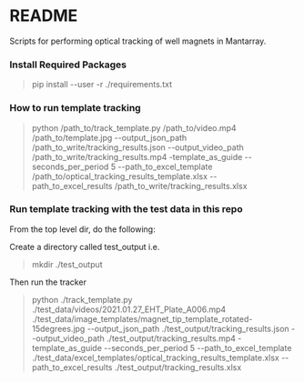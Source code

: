 # README #

Scripts for performing optical tracking of well magnets in Mantarray.

### Install Required Packages ###
> pip install --user -r ./requirements.txt

### How to run template tracking ###
> python /path_to/track_template.py /path_to/video.mp4 /path_to/template.jpg --output_json_path /path_to_write/tracking_results.json --output_video_path /path_to_write/tracking_results.mp4 -template_as_guide --seconds_per_period 5 --path_to_excel_template /path_to/optical_tracking_results_template.xlsx --path_to_excel_results /path_to_write/tracking_results.xlsx

### Run template tracking with the test data in this repo ###
From the top level dir, do the following:

Create a directory called test_output i.e. 
> mkdir ./test_output

Then run the tracker
> python ./track_template.py ./test_data/videos/2021.01.27_EHT_Plate_A006.mp4 ./test_data/image_templates/magnet_tip_template_rotated-15degrees.jpg --output_json_path ./test_output/tracking_results.json --output_video_path ./test_output/tracking_results.mp4 -template_as_guide --seconds_per_period 5 --path_to_excel_template ./test_data/excel_templates/optical_tracking_results_template.xlsx --path_to_excel_results ./test_output/tracking_results.xlsx